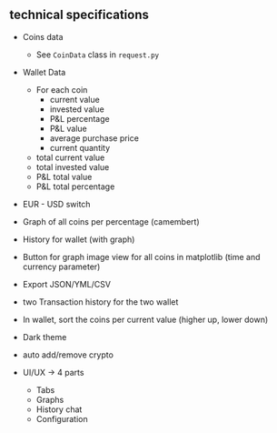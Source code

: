 ## technical specifications

- Coins data
    - See `CoinData` class in `request.py`
- Wallet Data
    - For each coin
        - current value
        - invested value
        - P&L percentage
        - P&L value
        - average purchase price
        - current quantity
    - total current value
    - total invested value
    - P&L total value
    - P&L total percentage
- EUR - USD switch
- Graph of all coins per percentage (camembert)
- History for wallet (with graph)
- Button for graph image view for all coins in matplotlib (time and currency parameter)
- Export JSON/YML/CSV
- two Transaction history for the two wallet
- In wallet, sort the coins per current value (higher up, lower down)
- Dark theme
- auto add/remove crypto

- UI/UX -> 4 parts
    - Tabs
    - Graphs
    - History chat
    - Configuration